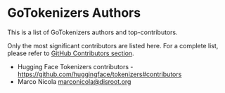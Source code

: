 # GoTokenizers Authors

This is a list of GoTokenizers authors and top-contributors.

Only the most significant contributors are listed here. For a complete list,
please refer to [GitHub Contributors section](https://github.com/saientist/gotokenizers/graphs/contributors).

* Hugging Face Tokenizers contributors - https://github.com/huggingface/tokenizers#contributors
* Marco Nicola <marconicola@disroot.org>
